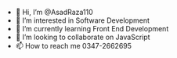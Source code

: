 - 👋 Hi, I’m @AsadRaza110
- 👀 I’m interested in Software Development
- 🌱 I’m currently learning Front End Development
- 💞️ I’m looking to collaborate on JavaScript
- 📫 How to reach me 0347-2662695

<!---
AsadRaza110/AsadRaza110 is a ✨ special ✨ repository because its `README.md` (this file) appears on your GitHub profile.
You can click the Preview link to take a look at your changes.
--->
